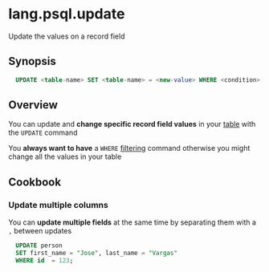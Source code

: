 # lang.psql.update

Update the values on a record field

## Synopsis

```sql
  UPDATE <table-name> SET <table-name> = <new-value> WHERE <condition>;
```

## Overview

You can update and **change specific record field values** in your
[table](./rolo.md) with the `UPDATE` command

You **always want to have** a `WHERE` [filtering](./m2xg.md) command otherwise
you might change all the values in your table

## Cookbook

### Update multiple columns

You can **update multiple fields** at the same time by separating them with a `,`
between updates

```sql
  UPDATE person
  SET first_name = "Jose", last_name = "Vargas"
  WHERE id  = 123;
```
